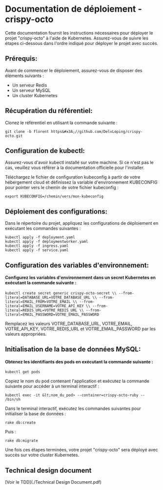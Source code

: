 # Documentation de déploiement - crispy-octo

Cette documentation fournit les instructions nécessaires pour déployer le projet "crispy-octo" à l'aide de Kubernetes. Assurez-vous de suivre les étapes ci-dessous dans l'ordre indiqué pour déployer le projet avec succès.


## Prérequis:

Avant de commencer le déploiement, assurez-vous de disposer des éléments suivants :

- Un serveur Redis
- Un serveur MySQL
- Un cluster Kubernetes


## Récupération du référentiel:

Clonez le référentiel en utilisant la commande suivante :

```
git clone -b florent https&#x3A;//github.com/DelvLoping/crispy-octo.git
```


## Configuration de kubectl:

Assurez-vous d'avoir kubectl installé sur votre machine. Si ce n'est pas le cas, veuillez vous référer à la documentation officielle pour l'installer.

Téléchargez le fichier de configuration kubeconfig à partir de votre hébergement cloud et définissez la variable d'environnement KUBECONFIG pour pointer vers le chemin de votre fichier kubeconfig :

```
export KUBECONFIG=/chemin/vers/mon-kubeconfig
```


## Déploiement des configurations:

Dans le répertoire du projet, appliquez les configurations de déploiement en exécutant les commandes suivantes :

```
kubectl apply -f deployment.yaml 
kubectl apply -f deploymentworker.yaml 
kubectl apply -f ingress.yaml 
kubectl apply -f service.yaml
```


## Configuration des variables d'environnement:


#### Configurez les variables d'environnement dans un secret Kubernetes en exécutant la commande suivante :

```
kubectl create secret generic crispy-octo-secret \\ --from-literal=DATABASE_URL=VOTRE_DATABASE_URL \\ --from-literal=EMAIL_FROM=VOTRE_EMAIL \\ --from-literal=EMAIL_USERNAME=VOTRE_API_KEY \\ --from-literal=REDIS_URL=VOTRE_REDIS_URL \\ --from-literal=EMAIL_PASSWORD=VOTRE_EMAIL_PASSWORD
```

Remplacez les valeurs VOTRE_DATABASE_URL, VOTRE_EMAIL, VOTRE_API_KEY, VOTRE_REDIS_URL et VOTRE_EMAIL_PASSWORD par les valeurs appropriées.


## Initialisation de la base de données MySQL:


#### Obtenez les identifiants des pods en exécutant la commande suivante :

```
kubectl get pods
```

Copiez le nom du pod contenant l'application et exécutez la commande suivante pour accéder à un terminal interactif :

```
kubectl exec -it &lt;nom_du_pod> --container=crispy-octo-ruby -- /bin/sh
```

Dans le terminal interactif, exécutez les commandes suivantes pour initialiser la base de données :

```
rake db:create
```
Puis :

```
rake db:migrate
```

Une fois ces étapes terminées, votre projet "crispy-octo" sera déployé avec succès sur votre cluster Kubernetes.

## Technical design document

[Voir le TDD](./Technical Design Document.pdf)
